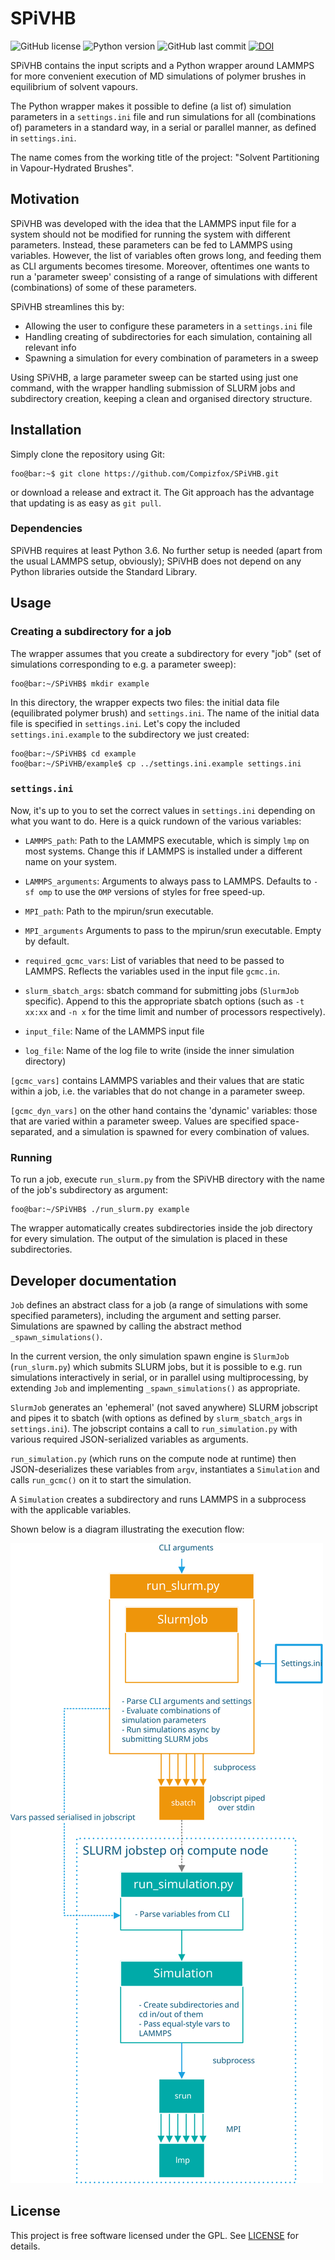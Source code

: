 # SPiVHB
![GitHub license](https://img.shields.io/github/license/Compizfox/SPiVHB)
![Python version](https://img.shields.io/badge/Python-%3E3.6-orange)
![GitHub last commit](https://img.shields.io/github/last-commit/Compizfox/SPiVHB)
[![DOI](https://zenodo.org/badge/196189551.svg)](https://zenodo.org/badge/latestdoi/196189551)

SPiVHB contains the input scripts and a Python wrapper around LAMMPS for more convenient execution of MD simulations
of polymer brushes in equilibrium of solvent vapours.
 
The Python wrapper makes it possible to define (a list of) simulation parameters in a `settings.ini` file and run
simulations for all (combinations of) parameters in a standard way, in a serial or parallel manner, as defined in
`settings.ini`.

The name comes from the working title of the project: "Solvent Partitioning in Vapour-Hydrated Brushes".

## Motivation
SPiVHB was developed with the idea that the LAMMPS input file for a system should not be modified for running the system
with different parameters. Instead, these parameters can be fed to LAMMPS using variables. However, the list of
variables often grows long, and feeding them as CLI arguments becomes tiresome. Moreover, oftentimes one wants to run a
'parameter sweep' consisting of a range of simulations with different (combinations) of some of these parameters.

SPiVHB streamlines this by:

- Allowing the user to configure these parameters in a `settings.ini` file
- Handling creating of subdirectories for each simulation, containing all relevant info
- Spawning a simulation for every combination of parameters in a sweep

Using SPiVHB, a large parameter sweep can be started using just one command, with the wrapper handling submission of
SLURM jobs and subdirectory creation, keeping a clean and organised directory structure.

## Installation
Simply clone the repository using Git:

```console
foo@bar:~$ git clone https://github.com/Compizfox/SPiVHB.git
```

or download a release and extract it. The Git approach has the advantage that updating is as easy as `git pull`.

### Dependencies
SPiVHB requires at least Python 3.6. No further setup is needed (apart from the usual LAMMPS setup, obviously); SPiVHB
does not depend on any Python libraries outside the Standard Library.

## Usage
### Creating a subdirectory for a job
The wrapper assumes that you create a subdirectory for every "job" (set of simulations corresponding to e.g. a parameter
sweep):

```console
foo@bar:~/SPiVHB$ mkdir example
```

In this directory, the wrapper expects two files: the initial data file (equilibrated polymer brush) and `settings.ini`.
The name of the initial data file is specified in `settings.ini`. Let's copy the included `settings.ini.example` to the
subdirectory we just created:

```console
foo@bar:~/SPiVHB$ cd example
foo@bar:~/SPiVHB/example$ cp ../settings.ini.example settings.ini
```

### `settings.ini`
Now, it's up to you to set the correct values in `settings.ini` depending on what you want to do. Here is a quick
rundown of the various variables:

- `LAMMPS_path`: Path to the LAMMPS executable, which is simply `lmp` on most systems. Change this if LAMMPS is
  installed under a different name on your system.
- `LAMMPS_arguments`: Arguments to always pass to LAMMPS. Defaults to `-sf omp` to use the `OMP` versions of styles for
  free speed-up.
- `MPI_path`: Path to the mpirun/srun executable.
- `MPI_arguments` Arguments to pass to the mpirun/srun executable. Empty by default.

- `required_gcmc_vars`: List of variables that need to be passed to LAMMPS. Reflects the variables used in the input
  file `gcmc.in`.
- `slurm_sbatch_args`: sbatch command for submitting jobs (`SlurmJob` specific). Append to this the appropriate sbatch
  options (such as `-t xx:xx` and `-n x` for the time limit and number of processors respectively).
- `input_file`: Name of the LAMMPS input file
- `log_file`: Name of the log file to write (inside the inner simulation directory)

`[gcmc_vars]` contains LAMMPS variables and their values that are static within a job, i.e. the variables that do not
change in a parameter sweep.

`[gcmc_dyn_vars]` on the other hand contains the 'dynamic' variables: those that are varied within a parameter sweep.
Values are specified space-separated, and a simulation is spawned for every combination of values.

### Running
To run a job, execute `run_slurm.py` from the SPiVHB directory with the name of the job's subdirectory as argument:

```console
foo@bar:~/SPiVHB$ ./run_slurm.py example
```

The wrapper automatically creates subdirectories inside the job directory for every simulation. The output of the
simulation is placed in these subdirectories.

## Developer documentation
`Job` defines an abstract class for a job (a range of simulations with some specified parameters), including the
argument and setting parser. Simulations are spawned by calling the abstract method `_spawn_simulations()`.

In the current version, the only simulation spawn engine is `SlurmJob` (`run_slurm.py`) which submits SLURM jobs, but it
is possible to e.g. run simulations interactively in serial, or in parallel using multiprocessing, by extending `Job`
and implementing `_spawn_simulations()` as appropriate.

`SlurmJob` generates an 'ephemeral' (not saved anywhere) SLURM jobscript and pipes it to sbatch (with options as defined
by `slurm_sbatch_args` in `settings.ini`). The jobscript contains a call to `run_simulation.py` with
various required JSON-serialized variables as arguments.

`run_simulation.py` (which runs on the compute node at runtime) then JSON-deserializes these variables from `argv`,
instantiates a `Simulation` and calls `run_gcmc()` on it to start the simulation.

A `Simulation` creates a subdirectory and runs LAMMPS in a subprocess with the applicable variables.

Shown below is a diagram illustrating the execution flow:

![Flow diagram](diagram.svg)

## License
This project is free software licensed under the GPL. See [LICENSE](LICENSE) for details.
